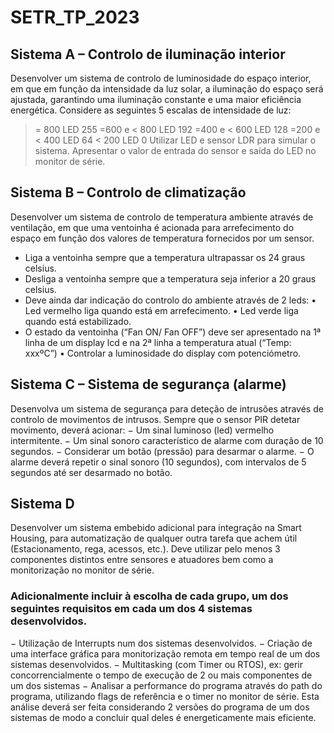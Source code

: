 # SETR_TP_2023

## Sistema A – Controlo de iluminação interior 
Desenvolver um sistema de controlo de luminosidade do espaço interior, em que
em função da intensidade da luz solar, a iluminação do espaço será ajustada,
garantindo uma iluminação constante e uma maior eficiência energética. Considere
as seguintes 5 escalas de intensidade de luz:
>= 800 LED 255
>=600 e < 800 LED 192
>=400 e < 600 LED 128
>=200 e < 400 LED 64
< 200 LED 0
Utilizar LED e sensor LDR para simular o sistema.
Apresentar o valor de entrada do sensor e saída do LED no monitor de série.

## Sistema B – Controlo de climatização 
Desenvolver um sistema de controlo de temperatura ambiente através de
ventilação, em que uma ventoinha é acionada para arrefecimento do espaço em
função dos valores de temperatura fornecidos por um sensor.
- Liga a ventoinha sempre que a temperatura ultrapassar os 24 graus celsius.
- Desliga a ventoinha sempre que a temperatura seja inferior a 20 graus celsius.
- Deve ainda dar indicação do controlo do ambiente através de 2 leds:
• Led vermelho liga quando está em arrefecimento.
• Led verde liga quando está estabilizado.
- O estado da ventoinha (“Fan ON/ Fan OFF”) deve ser apresentado na 1ª linha de
um display lcd e na 2ª linha a temperatura atual (“Temp: xxxºC”)
• Controlar a luminosidade do display com potenciómetro.

## Sistema C – Sistema de segurança (alarme)
Desenvolva um sistema de segurança para deteção de intrusões através de
controlo de movimentos de intrusos. Sempre que o sensor PIR detetar movimento,
deverá acionar:
− Um sinal luminoso (led) vermelho intermitente.
− Um sinal sonoro característico de alarme com duração de 10 segundos.
− Considerar um botão (pressão) para desarmar o alarme.
− O alarme deverá repetir o sinal sonoro (10 segundos), com intervalos de 5
segundos até ser desarmado no botão.

## Sistema D
Desenvolver um sistema embebido adicional para integração na Smart Housing,
para automatização de qualquer outra tarefa que achem útil (Estacionamento,
rega, acessos, etc.).
Deve utilizar pelo menos 3 componentes distintos entre sensores e atuadores bem
como a monitorização no monitor de série.

### Adicionalmente incluir à escolha de cada grupo, um dos seguintes requisitos em cada um dos 4 sistemas desenvolvidos.
− Utilização de Interrupts num dos sistemas desenvolvidos. 
− Criação de uma interface gráfica para monitorização remota em tempo real
de um dos sistemas desenvolvidos. 
− Multitasking (com Timer ou RTOS), ex: gerir concorrencialmente o tempo de
execução de 2 ou mais componentes de um dos sistemas 
− Analisar a performance do programa através do path do programa,
utilizando flags de referência e o timer no monitor de série. Esta análise
deverá ser feita considerando 2 versões do programa de um dos sistemas de
modo a concluir qual deles é energeticamente mais eficiente. 
